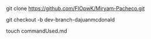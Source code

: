 git clone https://github.com/FIOpwK/Miryam-Pacheco.git

git checkout -b dev-branch-dajuanmcdonald

touch commandUsed.md


